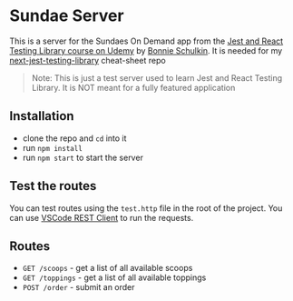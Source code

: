 # Sundae Server

This is a server for the Sundaes On Demand app from the [Jest and React Testing Library course on Udemy](https://www.udemy.com/course/react-testing-library/) by [Bonnie Schulkin](https://www.udemy.com/user/bonnie-schulkin/). It is needed for my [next-jest-testing-library](https://github.com/emanuelefavero/next-jest-testing-library) cheat-sheet repo

> Note: This is just a test server used to learn Jest and React Testing Library. It is NOT meant for a fully featured application

## Installation

- clone the repo and `cd` into it
- run `npm install`
- run `npm start` to start the server

## Test the routes

You can test routes using the `test.http` file in the root of the project. You can use [VSCode REST Client](https://marketplace.visualstudio.com/items?itemName=humao.rest-client) to run the requests.

## Routes

- `GET /scoops` - get a list of all available scoops
- `GET /toppings` - get a list of all available toppings
- `POST /order` - submit an order
